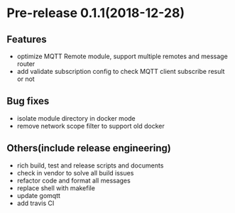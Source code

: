 # Pre-release 0.1.1(2018-12-28)

## Features

- optimize MQTT Remote module, support multiple remotes and message router
- add validate subscription config to check MQTT client subscribe result or not

## Bug fixes

- isolate module directory in docker mode
- remove network scope filter to support old docker

## Others(include release engineering)

- rich build, test and release scripts and documents
- check in vendor to solve all build issues
- refactor code and format all messages
- replace shell with makefile
- update gomqtt
- add travis CI